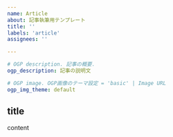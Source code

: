 ```yaml
---
name: Article
about: 記事執筆用テンプレート
title: ''
labels: 'article'
assignees: ''

---
```

```yaml
# OGP description. 記事の概要．
ogp_description: 記事の説明文

# OGP image. OGP画像のテーマ設定 = 'basic' | Image URL
ogp_img_theme: default
```
## title
content
